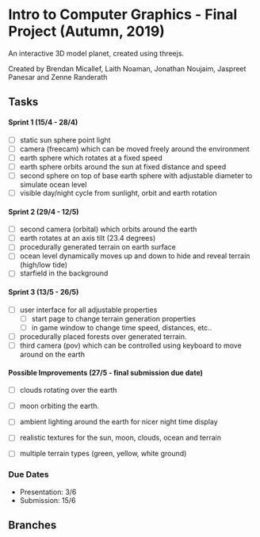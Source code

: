 # Intro to Computer Graphics - Final Project (Autumn, 2019)

An interactive 3D model planet, created using threejs.

Created by Brendan Micallef, Laith Noaman, Jonathan Noujaim, Jaspreet Panesar and Zenne Randerath


## Tasks

#### Sprint 1 (15/4 - 28/4)
- [ ] static sun sphere point light
- [ ] camera (freecam) which can be moved freely around the environment
- [ ] earth sphere which rotates at a fixed speed
- [ ] earth sphere orbits around the sun at fixed distance and speed
- [ ] second sphere on top of base earth sphere with adjustable diameter to simulate ocean level
- [ ] visible day/night cycle from sunlight, orbit and earth rotation

#### Sprint 2 (29/4 - 12/5)
- [ ] second camera (orbital) which orbits around the earth
- [ ] earth rotates at an axis tilt (23.4 degrees)
- [ ] procedurally generated terrain on earth surface
- [ ] ocean level dynamically moves up and down to hide and reveal terrain (high/low tide)
- [ ] starfield in the background

#### Sprint 3 (13/5 - 26/5)
- [ ] user interface for all adjustable properties
    - [ ] start page to change terrain generation properties
    - [ ] in game window to change time speed, distances, etc..
- [ ] procedurally placed forests over generated terrain.
- [ ] third camera (pov) which can be controlled using keyboard to move around on the earth

#### Possible Improvements (27/5 - final submission due date)
- [ ] clouds rotating over the earth
- [ ] moon orbiting the earth.
- [ ] ambient lighting around the earth for nicer night time display
- [ ] realistic textures for the sun, moon, clouds, ocean and terrain
- [ ] multiple terrain types (green, yellow, white ground)


### Due Dates
- Presentation: 3/6
- Submission: 15/6



## Branches

